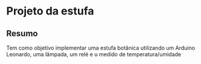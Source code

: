 # Projeto da estufa

## Resumo

Tem como objetivo implementar uma estufa botânica utilizando um Arduino Leonardo, uma lâmpada, um relé e u  medido de temperatura/umidade 
